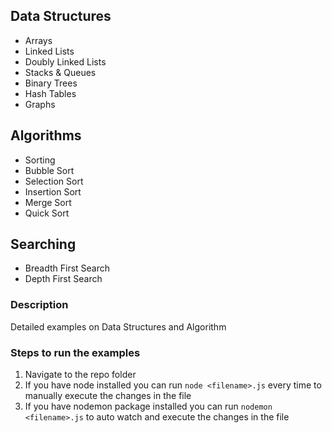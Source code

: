 ## Data Structures

- Arrays
- Linked Lists
- Doubly Linked Lists
- Stacks & Queues
- Binary Trees
- Hash Tables
- Graphs

## Algorithms

- Sorting
- Bubble Sort
- Selection Sort
- Insertion Sort
- Merge Sort
- Quick Sort

## Searching

- Breadth First Search
- Depth First Search

### Description

Detailed examples on Data Structures and Algorithm

### Steps to run the examples

1.  Navigate to the repo folder
2.  If you have node installed you can run `node <filename>.js` every time to manually execute the changes in the file
3.  If you have nodemon package installed you can run `nodemon <filename>.js` to auto watch and execute the changes in the file
